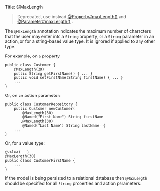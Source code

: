 Title: @MaxLength

> Deprecated, use instead [@Property#maxLength()](./Property.html) and [@Parameter#maxLength()](./Parameter.html) .

The `@MaxLength` annotation indicates the maximum number of characters
that the user may enter into a `String` property, or a `String`
parameter in an action, or for a string-based value type. It is ignored
if applied to any other type.

For example, on a property:

    public class Customer {
        @MaxLength(30)
        public String getFirstName() { ... }
        public void setFirstName(String firstName) { ... }
        ...
    }

Or, on an action parameter:

    public class CustomerRepository {
        public Customer newCustomer(
            @MaxLength(30)
            @Named("First Name") String firstName
           ,@MaxLength(30)
            @Named("Last Name") String lastName) {
        ...
    }

Or, for a value type:

    @Value(...)
    @MaxLength(30)
    public class CustomerFirstName {
        ...
    }

If the model is being persisted to a relational database then
`@MaxLength` should be specified for all `String` properties and action
parameters.
